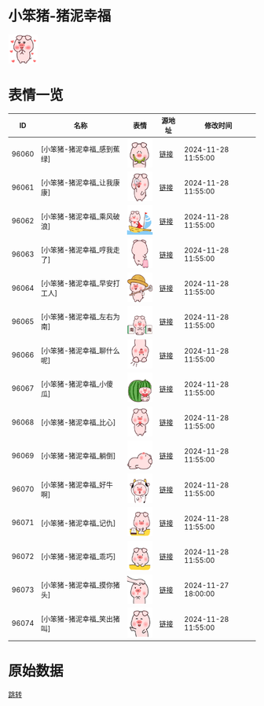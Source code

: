 # 小笨猪-猪泥幸福

<img src="./cover.png" height="60" alt="cover" />

# 表情一览

|ID|名称|表情|源地址|修改时间|
|----|----|----|----|----|
|96060|[小笨猪-猪泥幸福_感到蕉绿]|<img src="./pic/096060_%5B小笨猪-猪泥幸福_感到蕉绿%5D.png" height="60" alt="感到蕉绿"/>|[链接](https://i0.hdslb.com/bfs/garb/ac40345e40638082a9f8f4657070b074c4135d43.png)|2024-11-28 11:55:00|
|96061|[小笨猪-猪泥幸福_让我康康]|<img src="./pic/096061_%5B小笨猪-猪泥幸福_让我康康%5D.png" height="60" alt="让我康康"/>|[链接](https://i0.hdslb.com/bfs/garb/94024d69b35110cdf9424d344db5d56776b4559e.png)|2024-11-28 11:55:00|
|96062|[小笨猪-猪泥幸福_乘风破浪]|<img src="./pic/096062_%5B小笨猪-猪泥幸福_乘风破浪%5D.png" height="60" alt="乘风破浪"/>|[链接](https://i0.hdslb.com/bfs/garb/2734f31627729bbd4d5140a8b9bc9f7e966a278e.png)|2024-11-28 11:55:00|
|96063|[小笨猪-猪泥幸福_哼我走了]|<img src="./pic/096063_%5B小笨猪-猪泥幸福_哼我走了%5D.png" height="60" alt="哼我走了"/>|[链接](https://i0.hdslb.com/bfs/garb/82f76b671c6826ce447c90115b49d4175b249c71.png)|2024-11-28 11:55:00|
|96064|[小笨猪-猪泥幸福_早安打工人]|<img src="./pic/096064_%5B小笨猪-猪泥幸福_早安打工人%5D.png" height="60" alt="早安打工人"/>|[链接](https://i0.hdslb.com/bfs/garb/4b9051210fd0ecf56108b39cdeb2c0837688ddf7.png)|2024-11-28 11:55:00|
|96065|[小笨猪-猪泥幸福_左右为南]|<img src="./pic/096065_%5B小笨猪-猪泥幸福_左右为南%5D.png" height="60" alt="左右为南"/>|[链接](https://i0.hdslb.com/bfs/garb/59fc4a82d7d854b18d661f36e9d9c1db303cdc80.png)|2024-11-28 11:55:00|
|96066|[小笨猪-猪泥幸福_聊什么呢]|<img src="./pic/096066_%5B小笨猪-猪泥幸福_聊什么呢%5D.png" height="60" alt="聊什么呢"/>|[链接](https://i0.hdslb.com/bfs/garb/2d2a5e0d63dc759a9321488ab13b8a3403b5de04.png)|2024-11-28 11:55:00|
|96067|[小笨猪-猪泥幸福_小傻瓜]|<img src="./pic/096067_%5B小笨猪-猪泥幸福_小傻瓜%5D.png" height="60" alt="小傻瓜"/>|[链接](https://i0.hdslb.com/bfs/garb/654682c20c09cf38a8cc80a5d888c50874b2fb9c.png)|2024-11-28 11:55:00|
|96068|[小笨猪-猪泥幸福_比心]|<img src="./pic/096068_%5B小笨猪-猪泥幸福_比心%5D.png" height="60" alt="比心"/>|[链接](https://i0.hdslb.com/bfs/garb/69fc34fb56dd0d78f19c781a934dbc14b279f7ee.png)|2024-11-28 11:55:00|
|96069|[小笨猪-猪泥幸福_躺倒]|<img src="./pic/096069_%5B小笨猪-猪泥幸福_躺倒%5D.png" height="60" alt="躺倒"/>|[链接](https://i0.hdslb.com/bfs/garb/f46f620ebfaf82b24375e3c0c68d86630dc15f3d.png)|2024-11-28 11:55:00|
|96070|[小笨猪-猪泥幸福_好牛啊]|<img src="./pic/096070_%5B小笨猪-猪泥幸福_好牛啊%5D.png" height="60" alt="好牛啊"/>|[链接](https://i0.hdslb.com/bfs/garb/c8f90444693b9d28c96edd7bf89c84b2116e810a.png)|2024-11-28 11:55:00|
|96071|[小笨猪-猪泥幸福_记仇]|<img src="./pic/096071_%5B小笨猪-猪泥幸福_记仇%5D.png" height="60" alt="记仇"/>|[链接](https://i0.hdslb.com/bfs/garb/295768c0b37fa303841cd53f0af25a3e09e38220.png)|2024-11-28 11:55:00|
|96072|[小笨猪-猪泥幸福_乖巧]|<img src="./pic/096072_%5B小笨猪-猪泥幸福_乖巧%5D.png" height="60" alt="乖巧"/>|[链接](https://i0.hdslb.com/bfs/garb/52db318525aa47895892b0da33adccaa44796eb5.png)|2024-11-28 11:55:00|
|96073|[小笨猪-猪泥幸福_摸你猪头]|<img src="./pic/096073_%5B小笨猪-猪泥幸福_摸你猪头%5D.png" height="60" alt="摸你猪头"/>|[链接](https://i0.hdslb.com/bfs/garb/689d576284c6140b6a977b6ec79bc66027fd7251.png)|2024-11-27 18:00:00|
|96074|[小笨猪-猪泥幸福_笑出猪叫]|<img src="./pic/096074_%5B小笨猪-猪泥幸福_笑出猪叫%5D.png" height="60" alt="笑出猪叫"/>|[链接](https://i0.hdslb.com/bfs/garb/d72127e5cfafc6d2549ba09e355d5933e3af4a6c.png)|2024-11-28 11:55:00|

# 原始数据

[跳转](./raw.json)


